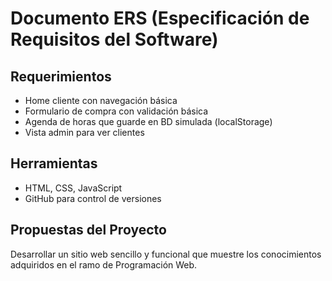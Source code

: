 # Documento ERS (Especificación de Requisitos del Software)

## Requerimientos
- Home cliente con navegación básica
- Formulario de compra con validación básica
- Agenda de horas que guarde en BD simulada (localStorage)
- Vista admin para ver clientes

## Herramientas
- HTML, CSS, JavaScript
- GitHub para control de versiones

## Propuestas del Proyecto
Desarrollar un sitio web sencillo y funcional que muestre los conocimientos adquiridos en el ramo de Programación Web.
